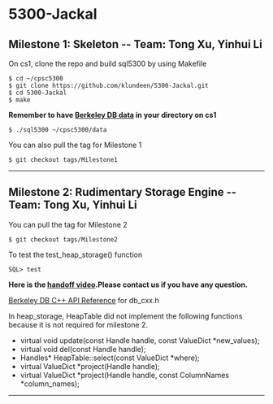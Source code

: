 # 5300-Jackal

## Milestone 1: Skeleton -- Team: Tong Xu, Yinhui Li

On cs1, clone the repo and build sql5300 by using Makefile
```
$ cd ~/cpsc5300
$ git clone https://github.com/klundeen/5300-Jackal.git
$ cd 5300-Jackal
$ make
```
**Remember to have [Berkeley DB data](https://seattleu.instructure.com/courses/1597073/pages/getting-set-up-on-cs1?module_item_id=17258588) in your directory on cs1**
```
$ ./sql5300 ~/cpsc5300/data
```


You can also pull the tag for Milestone 1
```
$ git checkout tags/Milestone1
```


---

## Milestone 2: Rudimentary Storage Engine -- Team: Tong Xu, Yinhui Li

You can pull the tag for Milestone 2
```
$ git checkout tags/Milestone2
```
To test the test_heap_storage() function
```
SQL> test
```

**Here is the [handoff video](https://drive.google.com/file/d/1frwVYo8jejzql1D5VlK2CAGbtkM1DHKb/view?usp=sharing).Please contact us if you have any question.**


[Berkeley DB C++ API Reference](https://docs.oracle.com/cd/E17076_05/html/api_reference/CXX/frame_main.html) for db_cxx.h

In heap_storage, HeapTable did not implement the following functions because it is not required for milestone 2.
* virtual void update(const Handle handle, const ValueDict *new_values);
* virtual void del(const Handle handle);
* Handles* HeapTable::select(const ValueDict *where);
* virtual ValueDict *project(Handle handle);
* virtual ValueDict *project(Handle handle, const ColumnNames *column_names);

---
